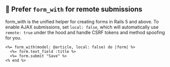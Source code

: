 ## 🚀 Prefer `form_with` for remote submissions
form_with is the unified helper for creating forms in Rails 5 and above. To enable AJAX submissions, set `local: false`, which will automatically use `remote: true` under the hood and handle CSRF tokens and method spoofing for you.

```erb
<%= form_with(model: @article, local: false) do |form| %>
  <%= form.text_field :title %>
  <%= form.submit "Save" %>
<% end %>
```
